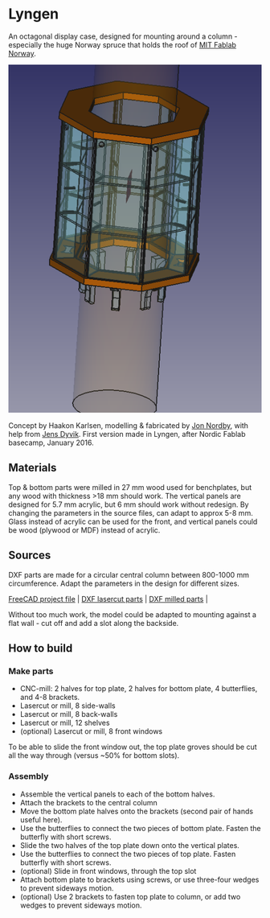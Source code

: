 
# Lyngen

An octagonal display case, designed for mounting around a column -
especially the huge Norway spruce that holds the roof of [MIT Fablab Norway](http://www.fablab.no/).

![Render of design](./img/displaycase-render.png)

Concept by Haakon Karlsen, modelling & fabricated by [Jon Nordby](http://jonnor.com), with help from [Jens Dyvik](http://dyvikdesign.com).
First version made in Lyngen, after Nordic Fablab basecamp, January 2016.

## Materials

Top & bottom parts were milled in 27 mm wood used for benchplates, but any wood with thickness >18 mm should work.
The vertical panels are designed for 5.7 mm acrylic, but 6 mm should work without redesign.
By changing the parameters in the source files, can adapt to approx 5-8 mm.
Glass instead of acrylic can be used for the front, and vertical panels could be wood (plywood or MDF) instead of acrylic.

## Sources

DXF parts are made for a circular central column between 800-1000 mm circumference.
Adapt the parameters in the design for different sizes.

[FreeCAD project file](./lyngen.fcstd) |
[DXF lasercut parts](./export/lyngen-lasercut-1.dxf) |
[DXF milled parts](./export/lyngen-milled-1.dxf) |

Without too much work, the model could be adapted to mounting against a flat wall -
cut off and add a slot along the backside.

## How to build

### Make parts

* CNC-mill: 2 halves for top plate, 2 halves for bottom plate, 4 butterflies, and 4-8 brackets.
* Lasercut or mill, 8 side-walls
* Lasercut or mill, 8 back-walls
* Lasercut or mill, 12 shelves
* (optional) Lasercut or mill, 8 front windows

To be able to slide the front window out, the top plate groves should be cut all the way through (versus ~50% for bottom slots).

### Assembly

* Assemble the vertical panels to each of the bottom halves.
* Attach the brackets to the central column
* Move the bottom plate halves onto the brackets (second pair of hands useful here).
* Use the butterflies to connect the two pieces of bottom plate. Fasten the butterfly with short screws. 
* Slide the two halves of the top plate down onto the vertical plates.
* Use the butterflies to connect the two pieces of top plate. Fasten butterfly with short screws.
* (optional) Slide in front windows, through the top slot
* Attach bottom plate to brackets using screws, or use three-four wedges to prevent sideways motion.
* (optional) Use 2 brackets to fasten top plate to column, or add two wedges to prevent sideways motion.


